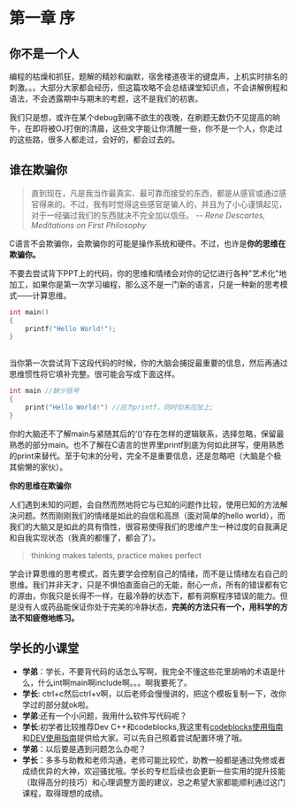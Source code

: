 # 第一章 序 
  

## 你不是一个人
  

编程的枯燥和抓狂，题解的精妙和幽默，宿舍楼道夜半的键盘声，上机实时排名的刺激。。。大部分大家都会经历，但这篇攻略不会总结课堂知识点，不会讲解例程和语法，不会透露期中与期末的考题，这不是我们的初衷。 
  

我们只是想，或许在某个debug到痛不欲生的夜晚，在刷题无数仍不见提高的晌午，在即将被OJ打倒的清晨，这些文字能让你清醒一些，你不是一个人，你走过的这些路，很多人都走过，会好的，都会过去的。  

## 谁在欺骗你  

> 直到现在，凡是我当作最真实、最可靠而接受的东西，都是从感官或通过感官得来的。不过，我有时觉得这些感官是骗人的，并且为了小心谨慎起见，对于一经骗过我们的东西就决不完全加以信任。 -- *Rene Descartes, Meditations on First Philosophy*  

C语言不会欺骗你，会欺骗你的可能是操作系统和硬件。不过，也许是**你的思维在欺骗你。**

不要去尝试背下PPT上的代码，你的思维和情绪会对你的记忆进行各种"艺术化"地加工，如果你是第一次学习编程，那么这不是一门新的语言，只是一种新的思考模式——计算思维。

```c  
int main()
{
    printf("Hello World!");
}
  
```  

当你第一次尝试背下这段代码的时候，你的大脑会捕捉最重要的信息，然后再通过思维惯性将它填补完整。很可能会写成下面这样。

```c
int main //缺少括号
{
    print("Hello World!") //应为printf，同时句末应加上;
}
```  

你的大脑还不了解main与紧随其后的‘()’存在怎样的逻辑联系，选择忽略，保留最熟悉的部分main。也不了解在C语言的世界里printf到底为何如此拼写，便用熟悉的print来替代。至于句末的分号，完全不是重要信息，还是忽略吧（大脑是个极其偷懒的家伙）。  

**你的思维在欺骗你**  


人们遇到未知的问题，会自然而然地将它与已知的问题作比较，使用已知的方法解决问题。然而刚刚我们的情绪是如此的自信和高昂（面对简单的hello world），而我们的大脑又是如此的具有惰性，很容易使得我们的思维产生一种过度的自我满足和自我实现状态（我真的都懂了，都会了）。  

>thinking makes talents, practice makes perfect  

学会计算思维的思考模式，首先要学会控制自己的情绪，而不是让情绪左右自己的思维。我们并非天才，只是不惧怕直面自己的无能，耐心一点，所有的错误都有它的源由，你我只是长得不一样，在最冷静的状态下，都有洞察程序错误的能力。但是没有人或药品能保证你处于完美的冷静状态，**完美的方法只有一个，用科学的方法不知疲倦地练习。**  

## 学长的小课堂

+ **学弟**：学长，不要背代码的话怎么写啊，我完全不懂这些花里胡哨的术语是什么，什么int啊main啊include啊。。。啊我要死了。    
+ **学长**: ctrl+c然后ctrl+v啊，以后老师会慢慢讲的，把这个模板复制一下，改你学过的部分就ok啦。
+ **学弟**:还有一个小问题，我用什么软件写代码呢？
+ **学长**:初学者比较推荐Dev C++和codeblocks,我这里有[codeblocks使用指南](CB使用指南.pdf)和[DEV使用指南](DEV使用指南.pdf)提供给大家。可以先自己照着尝试配置环境了哦。  
+ **学弟**：以后要是遇到问题怎么办呢？
+ **学长**：多多与助教和老师沟通，老师可能比较忙，助教一般都是通过免修或者成绩优异的大神，欢迎骚扰哦。学长的专栏后续也会更新一些实用的提升技能（取得高分的技巧）和心理调整方面的建议，总之希望大家都能顺利通过这门课程，取得理想的成绩。







